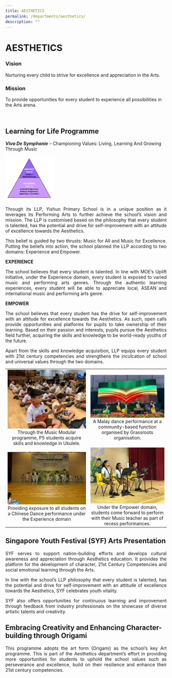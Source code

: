 ```yaml
---
title: AESTHETICS
permalink: /departments/aesthetics/
description: ""
---
```

# AESTHETICS

### Vision  

Nurturing every child to strive for excellence and appreciation in the Arts.

### Mission

To provide opportunities for every student to experience all possibilities in the Arts arena.  

 

## Learning for Life Programme 

**_Viva De Symphonie_** – Championing Values: Living, Learning And Growing Through Music

<img src="/images/Departments/AESTHETICS/AE1.jpg"  style="width:30%">

<p style="text-align: justify;">Through its LLP, Yishun Primary School is in a unique position as it leverages its Performing Arts to further achieve the school’s vision and mission. The LLP is customised based on the philosophy that every student is talented, has the potential and drive for self-improvement with an attitude of excellence towards the Aesthetics.</p>

<p style="text-align: justify;">This belief is guided by two thrusts: Music for All and Music for Excellence. Putting the beliefs into action, the school planned the LLP according to two domains: Experience and Empower.</p>

**EXPERIENCE**

<p style="text-align: justify;">The school believes that every student is talented. In line with MOE’s Uplift initiative, under the Experience domain, every student is exposed to varied music and performing arts genres. Through the authentic learning experiences, every student will be able to appreciate local, ASEAN and international music and performing arts genre.</p>

**EMPOWER**

<p style="text-align: justify;">The school believes that every student has the drive for self-improvement with an attitude for excellence towards the Aesthetics. As such, open calls provide opportunities and platforms for pupils to take ownership of their learning. Based on their passion and interests, pupils pursue the Aesthetics field further, acquiring the skills and knowledge to be world-ready youths of the future.</p>

<p style="text-align: justify;">Apart from the skills and knowledge acquisition, LLP equips every student with 21st century competencies and strengthens the inculcation of school and universal values through the two domains.</p>


|   |   |
|:-:|:-:|
|  ![](/images/Departments/AESTHETICS/Aes_LLP_1.jpg) Through the Music Modular programme, P5 students acquire skills and knowledge in Ukulele. |  ![](/images/Departments/AESTHETICS/Aes_LLP_2.jpg)  A Malay dance performance at a community-based function organised by Grassroots organisation. |
| ![](/images/Departments/AESTHETICS/Aes_LLP_3.jpg)  Providing exposure to all students on a Chinese Dance performance under the Experience domain  | ![](/images/Departments/AESTHETICS/Aes_LLP_4.jpg)  Under the Empower domain, students come forward to perform with their Music teacher as part of recess performances.  |

## Singapore Youth Festival (SYF) Arts Presentation


<p style="text-align: justify;">SYF serves to support nation-building efforts and develops cultural awareness and appreciation through Aesthetics education. It provides the platform for the development of character, 21st Century Competencies and social emotional learning through the Arts.  </p>

<p style="text-align: justify;">In line with the school’s LLP philosophy that every student is talented, has the potential and drive for self-improvement with an attitude of excellence towards the Aesthetics, SYF celebrates youth vitality.</p>

<p style="text-align: justify;">SYF also offers opportunities for continuous learning and improvement through feedback from industry professionals on the showcase of diverse artistic talents and creativity.</p>


## Embracing Creativity and Enhancing Character-building through Origami

<p style="text-align: justify;">This programme adopts the art form (Origami) as the school’s key Art programme. This is part of the Aesthetics department’s effort in providing more opportunities for students to uphold the school values such as perseverance and excellence, build on their resilience and enhance their 21st century competencies.</p>